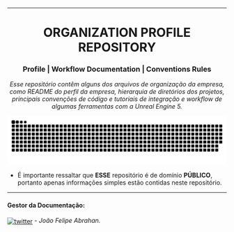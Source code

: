 <!-- Cabeçalho de introdução -->
<hr>
<h1 align="center">ORGANIZATION PROFILE REPOSITORY</h1>
<h3 align="center">Profile | Workflow Documentation | Conventions Rules</h3>

<p align="center">
  <em>
    Esse repositório contêm alguns dos arquivos de organização da empresa, como README do perfil da empresa, hierarquia de diretórios dos projetos, principais convenções de código e tutoriais de integração e workflow de algumas ferramentas com a Unreal Engine 5. 
  </em> 
</p>

<!-- snake -->
<div align="center">
  <a href="https://1999azzar.github.io/1999AZZAR/">
    <img  src="https://github.com/1999AZZAR/1999AZZAR/blob/main/resources/img/grid-snake.svg"
       alt="snake" /></a>
</div>

- É importante ressaltar que <b>ESSE</b> repositório é de domínio <b>PÚBLICO</b>, portanto apenas informações simples estão contidas neste repositório.
<!-- - - - - - - - - - - - -->


<!-- Nota de Rodapé -->
<hr>
<h4>Gestor da Documentação:</h4>
<p>
  <a href="https://github.com/JoaoFAbrahan" target="blank"><img align="center" src="https://github.com/ArtForge-GameStudio/.github/assets/14657360/170e8cb5-2036-427d-b106-f8ed47df64e6" alt="twitter" height="35" width="35" /></a> 
  <em>
    - João Felipe Abrahan. 
  </em> 
</p>
